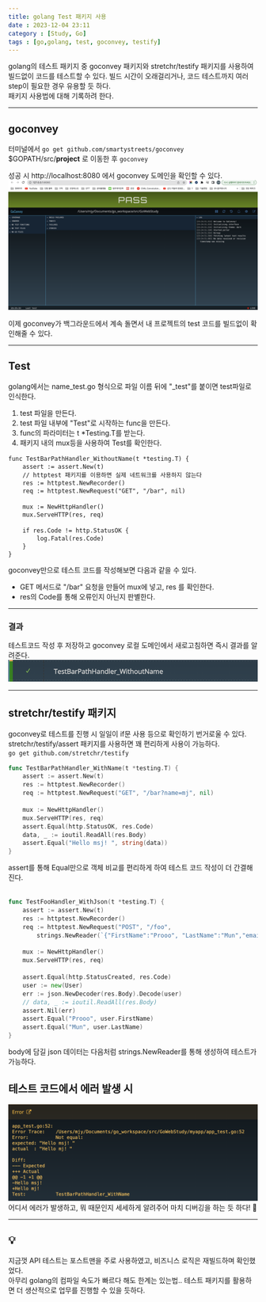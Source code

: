 ```yaml
---
title: golang Test 패키지 사용
date : 2023-12-04 23:11
category : [Study, Go]
tags : [go,golang, test, goconvey, testify]
---
```


golang의 테스트 패키지 중 goconvey 패키지와 stretchr/testify 패키지를 사용하여 빌드없이 코드를 테스트할 수 있다. 
빌드 시간이 오래걸리거나, 코드 테스트까지 여러 step이 필요한 경우 유용할 듯 하다.  
패키지 사용법에 대해 기록하려 한다.

---
## goconvey 
터미널에서 `go get github.com/smartystreets/goconvey`  
$GOPATH/src/**project** 로 이동한 후 `goconvey`  

성공 시 http://localhost:8080 에서 goconvey 도메인을 확인할 수 있다.
![goconvey](/assets/img/YY-MM/2023-12-04-23-25-37.png)

이제 goconvey가 백그라운드에서 계속 돌면서 내 프로젝트의 test 코드를 빌드없이 확인해줄 수 있다.  

---
## Test
golang에서는 name_test.go 형식으로 파일 이름 뒤에 "_test"를 붙이면 test파일로 인식한다.

1. test 파일을 만든다.
2. test 파일 내부에 "Test"로 시작하는 func을 만든다.
3. func의 파라미터는 t *Testing.T를 받는다.
4. 패키지 내의 mux등을 사용하여 Test를 확인한다.


``` golang
func TestBarPathHandler_WithoutName(t *testing.T) {
	assert := assert.New(t)
    // httptest 패키지를 이용하면 실제 네트워크를 사용하지 않는다
	res := httptest.NewRecorder() 
	req := httptest.NewRequest("GET", "/bar", nil)

	mux := NewHttpHandler()
	mux.ServeHTTP(res, req)

	if res.Code != http.StatusOK {
		log.Fatal(res.Code)
	}
}
```
goconvey만으로 테스트 코드를 작성해보면 다음과 같을 수 있다.
- GET 메서드로 "/bar" 요청을 만들어 mux에 넣고, res 를 확인한다.  
- res의 Code를 통해 오류인지 아닌지 판별한다.  


---
### 결과  
테스트코드 작성 후 저장하고 goconvey 로컬 도메인에서 새로고침하면 즉시 결과를 알려준다.  
![](/assets/img/YY-MM/2023-12-04-23-39-04.png)  

---  


## stretchr/testify 패키지  
goconvey로 테스트를 진행 시 일일이 if문 사용 등으로 확인하기 번거로울 수 있다.  
stretchr/testify/assert 패키지를 사용하면 꽤 편리하게 사용이 가능하다.  
`go get github.com/stretchr/testify`

``` go
func TestBarPathHandler_WithName(t *testing.T) {
	assert := assert.New(t)
	res := httptest.NewRecorder()
	req := httptest.NewRequest("GET", "/bar?name=mj", nil)

	mux := NewHttpHandler()
	mux.ServeHTTP(res, req)
	assert.Equal(http.StatusOK, res.Code)
	data, _ := ioutil.ReadAll(res.Body)
	assert.Equal("Hello msj! ", string(data))
}
```
assert를 통해 Equal만으로 객체 비교를 편리하게 하여 테스트 코드 작성이 더 간결해진다.  
<br>

``` go
func TestFooHandler_WithJson(t *testing.T) {
	assert := assert.New(t)
	res := httptest.NewRecorder()
	req := httptest.NewRequest("POST", "/foo",
		strings.NewReader(`{"FirstName":"Prooo", "LastName":"Mun","email":"email"}`))

	mux := NewHttpHandler()
	mux.ServeHTTP(res, req)

	assert.Equal(http.StatusCreated, res.Code)
	user := new(User)
	err := json.NewDecoder(res.Body).Decode(user)
	// data, _ := ioutil.ReadAll(res.Body)
	assert.Nil(err)
	assert.Equal("Prooo", user.FirstName)
	assert.Equal("Mun", user.LastName)
}
```
body에 담길 json 데이터는 다음처럼 strings.NewReader를 통해 생성하여 테스트가 가능하다.  

## 테스트 코드에서 에러 발생 시  
![](/assets/img/YY-MM/2023-12-04-23-52-26.png)  
어디서 에러가 발생하고, 뭐 때문인지 세세하게 알려주어 마치 디버깅을 하는 듯 하다! 🤭

---
## 💡
지금껏 API 테스트는 포스트맨을 주로 사용하였고, 비즈니스 로직은 재빌드하며 확인했었다.  
아무리 golang의 컴파일 속도가 빠르다 해도 한계는 있는법.. 테스트 패키지를 활용하면 더 생산적으로 업무를 진행할 수 있을 듯하다.

